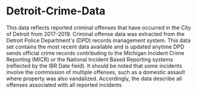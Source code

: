 # Detroit-Crime-Data
This data reflects reported criminal offenses that have occurred in the City of Detroit from 2017-2019. Criminal offense data was extracted from the Detroit Police Department's (DPD) records management system. This data set contains the most recent data available and is updated anytime DPD sends official crime records contributing to the Michigan Incident Crime Reporting (MICR) or the National Incident Based Reporting systems (reflected by the IBR Date field). It should be noted that some incidents involve the commission of multiple offenses, such as a domestic assault where property was also vandalized. Accordingly, the data describe all offenses associated with all reported incidents
